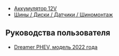 * [Аккумулятор 12V](12v.md)
* [Шины / Диски / Датчики / Шиномонтаж](tyres.md)

## Руководства пользователя
  * [Dreamer PHEV, модель 2022 года](https://github.com/voyahchat/voyahchat-docs/raw/refs/heads/main/voyah-dreamer-phev-2022-user-manual-rus.pdf "Руководство пользователя, PHEV, модель 2022 года")

